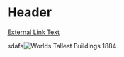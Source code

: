 <!-- TITLE: Steve -->
<!-- SUBTITLE: A quick summary of Steve [Google](Google.ca) -->

# Header

[External Link Text](https://www.google.com/)



sdafa![Worlds Tallest Buildings 1884](/uploads/worlds-tallest-buildings-1884.jpg "Worlds Tallest Buildings 1884")
